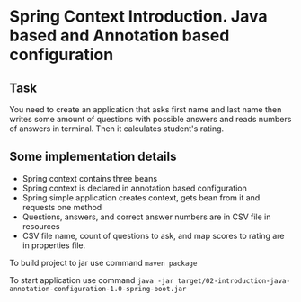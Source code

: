 # Spring Context Introduction. Java based and Annotation based configuration

## Task
You need to create an application that asks first name and last name then writes some amount of questions with possible answers and reads numbers of answers in terminal. Then it calculates student's rating. 

## Some implementation details
* Spring context contains three beans
* Spring context is declared in annotation based configuration
* Spring simple application creates context, gets bean from it and requests one method
* Questions, answers, and correct answer numbers are in CSV file in resources
* CSV file name, count of questions to ask, and map scores to rating are in properties file.

To build project to jar use command `maven package`

To start application use command `java -jar target/02-introduction-java-annotation-configuration-1.0-spring-boot.jar`
